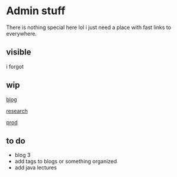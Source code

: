 # Admin stuff

There is nothing special here lol i just need a place with fast links to everywhere.

## visible

i forgot

## wip

[blog](https://shoesareme.github.io/blog)

[research](https://shoesareme.github.io/projects/research)

[prod](https://shoesareme.github.io/projects/products)

## to do

- blog 3
- add tags to blogs or something organized
- add java lectures